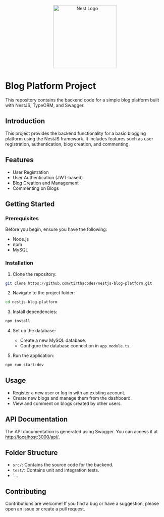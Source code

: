 <p align="center">
  <a href="http://nestjs.com/" target="blank"><img src="https://nestjs.com/img/logo-small.svg" width="200" alt="Nest Logo" /></a>
</p>

[circleci-image]: https://img.shields.io/circleci/build/github/nestjs/nest/master?token=abc123def456
[circleci-url]: https://circleci.com/gh/nestjs/nest

# Blog Platform Project

This repository contains the backend code for a simple blog platform built with NestJS, TypeORM, and Swagger.

## Introduction

This project provides the backend functionality for a basic blogging platform using the NestJS framework. It includes features such as user registration, authentication, blog creation, and commenting.

## Features

- User Registration
- User Authentication (JWT-based)
- Blog Creation and Management
- Commenting on Blogs

## Getting Started

### Prerequisites

Before you begin, ensure you have the following:

- Node.js
- npm
- MySQL

### Installation

1. Clone the repository:

```bash
git clone https://github.com/tirthacodes/nestjs-blog-platform.git
```

2. Navigate to the project folder:

```bash
cd nestjs-blog-platform
```

3. Install dependencies:

```bash
npm install
```

4. Set up the database:

   - Create a new MySQL database.
   - Configure the database connection in `app.module.ts`.

5. Run the application:

```bash
npm run start:dev
```

## Usage

- Register a new user or log in with an existing account.
- Create new blogs and manage them from the dashboard.
- View and comment on blogs created by other users.

## API Documentation

The API documentation is generated using Swagger. You can access it at [http://localhost:3000/api/](http://localhost:3000/api/).

## Folder Structure

- `src/`: Contains the source code for the backend.
- `test/`: Contains unit and integration tests.
- `...

## Contributing

Contributions are welcome! If you find a bug or have a suggestion, please open an issue or create a pull request.

